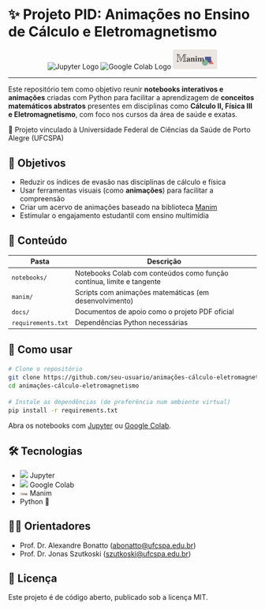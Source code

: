 # ✨ Projeto PID: Animações no Ensino de Cálculo e Eletromagnetismo

<p align="center">
  <img src="https://upload.wikimedia.org/wikipedia/commons/3/38/Jupyter_logo.svg" alt="Jupyter Logo" width="90"/>
  <img src="https://colab.research.google.com/img/colab_favicon_256px.png" alt="Google Colab Logo" width="70"/>
  <img src="https://raw.githubusercontent.com/ManimCommunity/manim/main/logo/cropped.png" alt="Manim Logo" width="90"/>
</p>

---

Este repositório tem como objetivo reunir **notebooks interativos e animações** criadas com Python para facilitar a aprendizagem de **conceitos matemáticos abstratos** presentes em disciplinas como **Cálculo II, Física III e Eletromagnetismo**, com foco nos cursos da área de saúde e exatas.

📍 Projeto vinculado à Universidade Federal de Ciências da Saúde de Porto Alegre (UFCSPA)

## 🎯 Objetivos

- Reduzir os índices de evasão nas disciplinas de cálculo e física
- Usar ferramentas visuais (como **animações**) para facilitar a compreensão
- Criar um acervo de animações baseado na biblioteca [Manim](https://docs.manim.community)
- Estimular o engajamento estudantil com ensino multimídia

## 📂 Conteúdo

| Pasta         | Descrição |
|---------------|-----------|
| `notebooks/`  | Notebooks Colab com conteúdos como função contínua, limite e tangente |
| `manim/`      | Scripts com animações matemáticas (em desenvolvimento) |
| `docs/`       | Documentos de apoio como o projeto PDF oficial |
| `requirements.txt` | Dependências Python necessárias |

## 🚀 Como usar

```bash
# Clone o repositório
git clone https://github.com/seu-usuario/animações-cálculo-eletromagnetismo.git
cd animações-cálculo-eletromagnetismo

# Instale as dependências (de preferência num ambiente virtual)
pip install -r requirements.txt
```

Abra os notebooks com [Jupyter](https://jupyter.org) ou [Google Colab](https://colab.research.google.com/).

## 🛠️ Tecnologias

- <img src="https://upload.wikimedia.org/wikipedia/commons/3/38/Jupyter_logo.svg" width="16"/> Jupyter
- <img src="https://colab.research.google.com/img/colab_favicon_256px.png" width="16"/> Google Colab
- <img src="https://raw.githubusercontent.com/ManimCommunity/manim/main/logo/cropped.png" width="16"/> Manim
- Python 🐍

## 👨‍🏫 Orientadores

- Prof. Dr. Alexandre Bonatto ([abonatto@ufcspa.edu.br](mailto:abonatto@ufcspa.edu.br))
- Prof. Dr. Jonas Szutkoski ([szutkoski@ufcspa.edu.br](mailto:szutkoski@ufcspa.edu.br))

## 📜 Licença

Este projeto é de código aberto, publicado sob a licença MIT.
